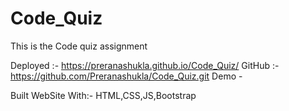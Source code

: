 # Code_Quiz
This is the Code quiz assignment

Deployed :- https://preranashukla.github.io/Code_Quiz/
GitHub :- https://github.com/Preranashukla/Code_Quiz.git
Demo - 


Built WebSite With:-
HTML,CSS,JS,Bootstrap
